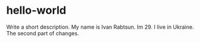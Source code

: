 # hello-world
Write a short description.
My name is Ivan Rabtsun. Im 29. I live in Ukraine.
The second part of changes.
